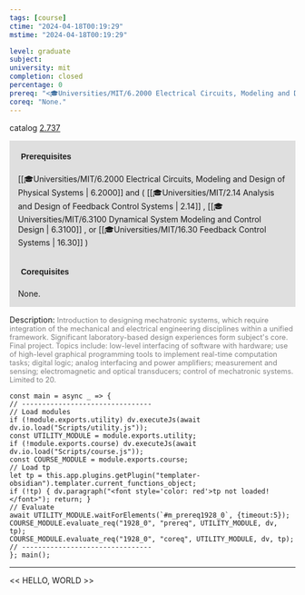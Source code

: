 ```yaml
---
tags: [course]
ctime: "2024-04-18T00:19:29"
mstime: "2024-04-18T00:19:29"

level: graduate
subject: 
university: mit
completion: closed
percentage: 0
prereq: "<🎓Universities/MIT/6.2000 Electrical Circuits, Modeling and Design of Physical Systems> and ( <🎓Universities/MIT/2.14 Analysis and Design of Feedback Control Systems> , <🎓Universities/MIT/6.3100 Dynamical System Modeling and Control Design> , or <🎓Universities/MIT/16.30 Feedback Control Systems> )"
coreq: "None."
---
```


catalog [2.737](http://student.mit.edu/catalog/m2b.html#2.737)

<span style="display: block; padding: 15px; background-color: rgb(100, 100, 100, 0.2);"><font id="m_prereq1928_0" style="display: block; font-family: Arial, sans-serif; font-weight: bold; padding: 5px">Prerequisites</font><br><span id="prereq1928_0">[[🎓Universities/MIT/6.2000 Electrical Circuits, Modeling and Design of Physical Systems | 6.2000]] and ( [[🎓Universities/MIT/2.14 Analysis and Design of Feedback Control Systems | 2.14]] , [[🎓Universities/MIT/6.3100 Dynamical System Modeling and Control Design | 6.3100]] , or [[🎓Universities/MIT/16.30 Feedback Control Systems | 16.30]] )</span></span>
<span style="display: block; padding: 15px; background-color: rgb(100, 100, 100, 0.2);"><font id="m_coreq1928_0" style="display: block; font-family: Arial, sans-serif; font-weight: bold; padding: 5px">Corequisites</font><br><span id="coreq1928_0">None.</span></span>

<font style="">Description:</font>
<font style="color: grey; font-size: 0.8rem;">Introduction to designing mechatronic systems, which require integration of the mechanical and electrical engineering disciplines within a unified framework. Significant laboratory-based design experiences form subject's core. Final project. Topics include: low-level interfacing of software with hardware; use of high-level graphical programming tools to implement real-time computation tasks; digital logic; analog interfacing and power amplifiers; measurement and sensing; electromagnetic and optical transducers; control of mechatronic systems. Limited to 20.</font>

```dataviewjs
const main = async _ => {
// --------------------------------
// Load modules
if (!module.exports.utility) dv.executeJs(await dv.io.load("Scripts/utility.js"));
const UTILITY_MODULE = module.exports.utility;
if (!module.exports.course) dv.executeJs(await dv.io.load("Scripts/course.js"));
const COURSE_MODULE = module.exports.course;
// Load tp
let tp = this.app.plugins.getPlugin("templater-obsidian").templater.current_functions_object;
if (!tp) { dv.paragraph("<font style='color: red'>tp not loaded!</font>"); return; }
// Evaluate
await UTILITY_MODULE.waitForElements(`#m_prereq1928_0`, {timeout:5});
COURSE_MODULE.evaluate_req("1928_0", "prereq", UTILITY_MODULE, dv, tp);
COURSE_MODULE.evaluate_req("1928_0", "coreq", UTILITY_MODULE, dv, tp);
// --------------------------------
}; main();
```

---

<< HELLO, WORLD >>
